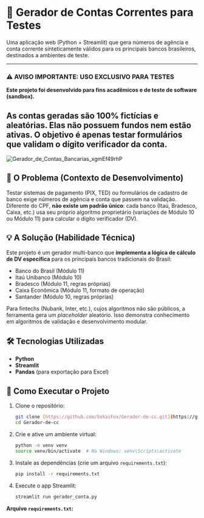 # 🏦 Gerador de Contas Correntes para Testes

Uma aplicação web (Python + Streamlit) que gera números de agência e conta corrente sinteticamente válidos para os principais bancos brasileiros, destinados a ambientes de teste.

---
### ⚠️ AVISO IMPORTANTE: USO EXCLUSIVO PARA TESTES
**Este projeto foi desenvolvido para fins acadêmicos e de teste de software (sandbox).**

As contas geradas são **100% fictícias** e aleatórias. Elas **não** possuem fundos nem estão ativas. O objetivo é apenas testar formulários que validam o dígito verificador da conta.
---

![Gerador_de_Contas_Bancarias_xgmEf49rhP](https://github.com/user-attachments/assets/6975fb3a-9b56-4a50-a503-d53b6d5659f6)


## 🎯 O Problema (Contexto de Desenvolvimento)

Testar sistemas de pagamento (PIX, TED) ou formulários de cadastro de banco exige números de agência e conta que passem na validação. Diferente do CPF, **não existe um padrão único**: cada banco (Itaú, Bradesco, Caixa, etc.) usa seu próprio algoritmo proprietário (variações de Módulo 10 ou Módulo 11) para calcular o dígito verificador (DV).

## 💡 A Solução (Habilidade Técnica)

Este projeto é um gerador multi-banco que **implementa a lógica de cálculo de DV específica** para os principais bancos tradicionais do Brasil:
* Banco do Brasil (Módulo 11)
* Itaú Unibanco (Módulo 10)
* Bradesco (Módulo 11, regras próprias)
* Caixa Econômica (Módulo 11, formato de operação)
* Santander (Módulo 10, regras próprias)

Para fintechs (Nubank, Inter, etc.), cujos algoritmos não são públicos, a ferramenta gera um *placeholder* aleatório. Isso demonstra conhecimento em algoritmos de validação e desenvolvimento modular.

## 🛠️ Tecnologias Utilizadas
* **Python**
* **Streamlit**
* **Pandas** (para exportação para Excel)

## 🏁 Como Executar o Projeto

1.  Clone o repositório:
    ```bash
    git clone [https://github.com/SekaiFox/Gerador-de-cc.git](https://github.com/SekaiFox/Gerador-de-cc.git)
    cd Gerador-de-cc
    ```
2.  Crie e ative um ambiente virtual:
    ```bash
    python -m venv venv
    source venv/bin/activate  # No Windows: venv\Scripts\activate
    ```
3.  Instale as dependências (crie um arquivo `requirements.txt`):
    ```bash
    pip install -r requirements.txt
    ```
4.  Execute o app Streamlit:
    ```bash
    streamlit run gerador_conta.py
    ```

**Arquivo `requirements.txt`:**
